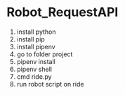 # Robot_RequestAPI
1. install python
2. install pip
3. install pipenv
4. go to folder project
5. pipenv install
6. pipenv shell
7. cmd ride.py
8. run robot script on ride
